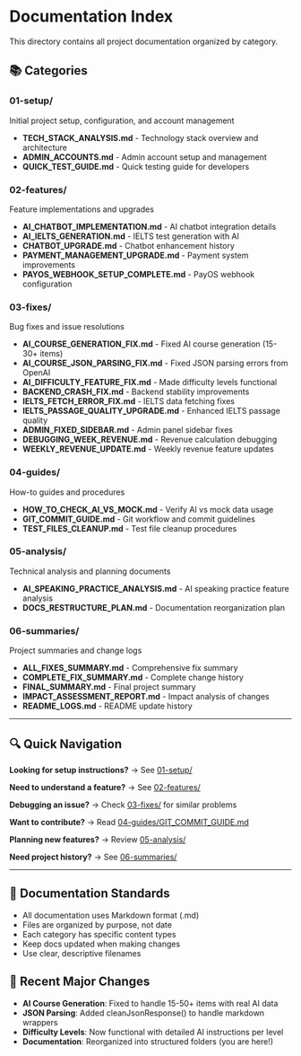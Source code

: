 # Documentation Index

This directory contains all project documentation organized by category.

## 📚 Categories

### 01-setup/
Initial project setup, configuration, and account management
- **TECH_STACK_ANALYSIS.md** - Technology stack overview and architecture
- **ADMIN_ACCOUNTS.md** - Admin account setup and management
- **QUICK_TEST_GUIDE.md** - Quick testing guide for developers

### 02-features/
Feature implementations and upgrades
- **AI_CHATBOT_IMPLEMENTATION.md** - AI chatbot integration details
- **AI_IELTS_GENERATION.md** - IELTS test generation with AI
- **CHATBOT_UPGRADE.md** - Chatbot enhancement history
- **PAYMENT_MANAGEMENT_UPGRADE.md** - Payment system improvements
- **PAYOS_WEBHOOK_SETUP_COMPLETE.md** - PayOS webhook configuration

### 03-fixes/
Bug fixes and issue resolutions
- **AI_COURSE_GENERATION_FIX.md** - Fixed AI course generation (15-30+ items)
- **AI_COURSE_JSON_PARSING_FIX.md** - Fixed JSON parsing errors from OpenAI
- **AI_DIFFICULTY_FEATURE_FIX.md** - Made difficulty levels functional
- **BACKEND_CRASH_FIX.md** - Backend stability improvements
- **IELTS_FETCH_ERROR_FIX.md** - IELTS data fetching fixes
- **IELTS_PASSAGE_QUALITY_UPGRADE.md** - Enhanced IELTS passage quality
- **ADMIN_FIXED_SIDEBAR.md** - Admin panel sidebar fixes
- **DEBUGGING_WEEK_REVENUE.md** - Revenue calculation debugging
- **WEEKLY_REVENUE_UPDATE.md** - Weekly revenue feature updates

### 04-guides/
How-to guides and procedures
- **HOW_TO_CHECK_AI_VS_MOCK.md** - Verify AI vs mock data usage
- **GIT_COMMIT_GUIDE.md** - Git workflow and commit guidelines
- **TEST_FILES_CLEANUP.md** - Test file cleanup procedures

### 05-analysis/
Technical analysis and planning documents
- **AI_SPEAKING_PRACTICE_ANALYSIS.md** - AI speaking practice feature analysis
- **DOCS_RESTRUCTURE_PLAN.md** - Documentation reorganization plan

### 06-summaries/
Project summaries and change logs
- **ALL_FIXES_SUMMARY.md** - Comprehensive fix summary
- **COMPLETE_FIX_SUMMARY.md** - Complete change history
- **FINAL_SUMMARY.md** - Final project summary
- **IMPACT_ASSESSMENT_REPORT.md** - Impact analysis of changes
- **README_LOGS.md** - README update history

---

## 🔍 Quick Navigation

**Looking for setup instructions?** → See [01-setup/](01-setup/)

**Need to understand a feature?** → See [02-features/](02-features/)

**Debugging an issue?** → Check [03-fixes/](03-fixes/) for similar problems

**Want to contribute?** → Read [04-guides/GIT_COMMIT_GUIDE.md](04-guides/GIT_COMMIT_GUIDE.md)

**Planning new features?** → Review [05-analysis/](05-analysis/)

**Need project history?** → See [06-summaries/](06-summaries/)

---

## 📝 Documentation Standards

- All documentation uses Markdown format (.md)
- Files are organized by purpose, not date
- Each category has specific content types
- Keep docs updated when making changes
- Use clear, descriptive filenames

## 🚀 Recent Major Changes

- **AI Course Generation**: Fixed to handle 15-50+ items with real AI data
- **JSON Parsing**: Added cleanJsonResponse() to handle markdown wrappers
- **Difficulty Levels**: Now functional with detailed AI instructions per level
- **Documentation**: Reorganized into structured folders (you are here!)
